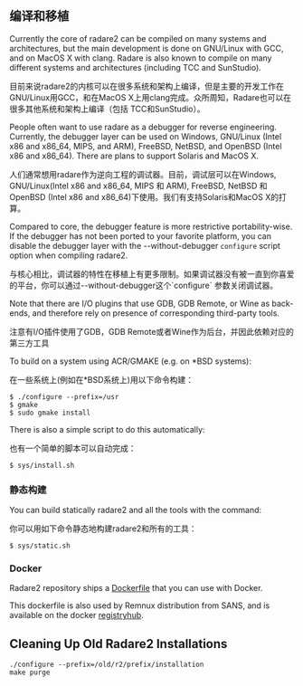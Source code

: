## 编译和移植

Currently the core of radare2 can be compiled on many systems and architectures, but the main development is done on GNU/Linux with GCC, and on MacOS X with clang. Radare is also known to compile on many different systems and architectures \(including TCC and SunStudio\).

目前来说radare2的内核可以在很多系统和架构上编译，但是主要的开发工作在GNU/Linux用GCC，和在MacOS X上用clang完成。众所周知，Radare也可以在很多其他系统和架构上编译（包括 TCC和SunStudio）。

People often want to use radare as a debugger for reverse engineering. Currently, the debugger layer can be used on Windows, GNU/Linux \(Intel x86 and x86\_64, MIPS, and ARM\), FreeBSD, NetBSD, and OpenBSD \(Intel x86 and x86\_64\). There are plans to support Solaris and MacOS X.

人们通常想用radare作为逆向工程的调试器。目前，调试层可以在Windows, GNU/Linux\(Intel x86 and x86\_64, MIPS 和 ARM\), FreeBSD, NetBSD 和 OpenBSD \(Intel x86 and x86\_64\)下使用。我们有支持Solaris和MacOS X的打算。

Compared to core, the debugger feature is more restrictive portability-wise. If the debugger has not been ported to your favorite platform, you can disable the debugger layer with the --without-debugger `configure` script option when compiling radare2.

与核心相比，调试器的特性在移植上有更多限制。如果调试器没有被一直到你喜爱的平台，你可以通过--without-debugger这个\`configure\` 参数关闭调试器。

Note that there are I/O plugins that use GDB, GDB Remote, or Wine as back-ends, and therefore rely on presence of corresponding third-party tools.

注意有I/O插件使用了GDB，GDB Remote或者Wine作为后台，并因此依赖对应的第三方工具

To build on a system using ACR/GMAKE \(e.g. on \*BSD systems\):

在一些系统上\(例如在\*BSD系统上\)用以下命令构建：

```
$ ./configure --prefix=/usr
$ gmake
$ sudo gmake install
```

There is also a simple script to do this automatically:

也有一个简单的脚本可以自动完成：

```
$ sys/install.sh
```

### 静态构建

You can build statically radare2 and all the tools with the command:

你可以用如下命令静态地构建radare2和所有的工具：

```
$ sys/static.sh
```

### Docker

Radare2 repository ships a [Dockerfile](https://github.com/radare/radare2/blob/master/Dockerfile) that you can use with Docker.

This dockerfile is also used by Remnux distribution from SANS, and is available on the docker [registryhub](https://registry.hub.docker.com/u/remnux/radare2/).

## Cleaning Up Old Radare2 Installations

```
./configure --prefix=/old/r2/prefix/installation
make purge
```



